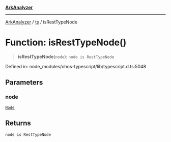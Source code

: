 [**ArkAnalyzer**](../../../../README.md)

***

[ArkAnalyzer](../../../../globals.md) / [ts](../README.md) / isRestTypeNode

# Function: isRestTypeNode()

> **isRestTypeNode**(`node`): `node is RestTypeNode`

Defined in: node\_modules/ohos-typescript/lib/typescript.d.ts:5048

## Parameters

### node

[`Node`](../interfaces/Node.md)

## Returns

`node is RestTypeNode`
